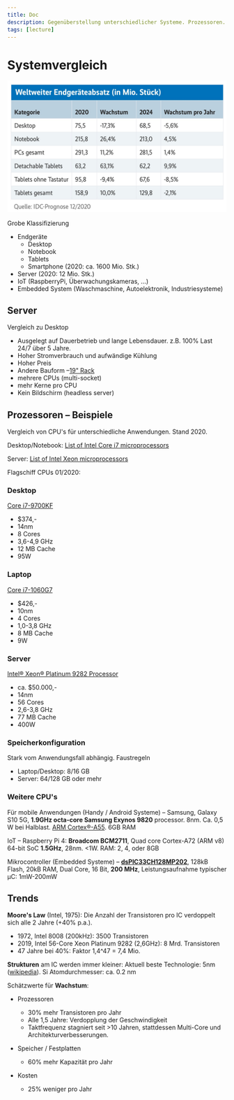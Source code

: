 ```yaml
---
title: Doc
description: Gegenüberstellung unterschiedlicher Systeme. Prozessoren. Zukünftige Entwicklung.
tags: [lecture]
---
```


# Systemvergleich

<img src="fig/Weltweiter Endgeraeteabsatz.jpeg" alt="Weltweiter Endgeraeteabsatz" style="zoom:50%;" />

Grobe Klassifizierung

- Endgeräte
  - Desktop
  - Notebook
  - Tablets
  - Smartphone (2020: ca. 1600 Mio. Stk.)
- Server (2020: 12 Mio. Stk.)
- IoT (RaspberryPi, Überwachungskameras, ...)
- Embedded System (Waschmaschine, Autoelektronik, Industriesysteme)



## Server

Vergleich zu Desktop

- Ausgelegt auf Dauerbetrieb und lange Lebensdauer. z.B. 100% Last 24/7 über 5 Jahre.
- Hoher Stromverbrauch und aufwändige Kühlung
- Hoher Preis
- Andere Bauform –[19" Rack](https://de.wikipedia.org/wiki/Rack)
- mehrere CPUs (multi-socket)
- mehr Kerne pro CPU
- Kein Bildschirm (headless server)



## Prozessoren – Beispiele

Vergleich von CPU's für unterschiedliche Anwendungen. Stand 2020.

Desktop/Notebook: [List of Intel Core i7 microprocessors](https://en.wikipedia.org/wiki/List_of_Intel_Core_i7_microprocessors)

Server: [List of Intel Xeon microprocessors](https://en.wikipedia.org/wiki/List_of_Intel_Xeon_microprocessors)

Flagschiff CPUs 01/2020:

### Desktop

[Core i7-9700KF](https://ark.intel.com/content/www/us/en/ark/compare.html?productIds=190885)

- $374,-
- 14nm
- 8 Cores
- 3,6-4,9 GHz
- 12 MB Cache
- 95W

### Laptop

[Core i7-1060G7](https://ark.intel.com/content/www/us/en/ark/compare.html?productIds=197120)

- $426,-
- 10nm
- 4 Cores
- 1,0-3,8 GHz
- 8 MB Cache
- 9W

### Server

[Intel® Xeon® Platinum 9282 Processor](https://ark.intel.com/content/www/us/en/ark/products/194146/intel-xeon-platinum-9282-processor-77m-cache-2-60-ghz.html)

- ca. $50.000,-
- 14nm
- 56 Cores
- 2,6-3,8 GHz
- 77 MB Cache
- 400W



### Speicherkonfiguration

Stark vom Anwendungsfall abhängig. Faustregeln

- Laptop/Desktop: 8/16 GB
- Server: 64/128 GB oder mehr



### Weitere CPU's

Für mobile Anwendungen (Handy / Android Systeme) – Samsung, Galaxy S10 5G, **1.9GHz octa-core Samsung Exynos 9820** processor. 8nm. Ca. 0,5 W bei Halblast.  [ARM Cortex®-A55](https://en.wikipedia.org/wiki/ARM_Cortex-A55). 6GB RAM

IoT – Raspberry Pi 4: **Broadcom BCM2711**, Quad core Cortex-A72 (ARM v8) 64-bit SoC **1.5GHz**, 28nm. <1W. RAM: 2, 4, oder 8GB

Mikrocontroller (Embedded Systeme) – [**dsPIC33CH128MP202**](https://www.microchip.com/wwwproducts/en/dsPIC33CH128MP202), 128kB Flash, 20kB RAM, Dual Core, 16 Bit, **200 MHz**, Leistungsaufnahme typischer µC: 1mW-200mW



## Trends

**Moore's Law** (Intel, 1975): Die Anzahl der Transistoren pro IC verdoppelt sich alle 2 Jahre (+40% p.a.).

- 1972, Intel 8008 (200kHz): 3500 Transistoren
- 2019, Intel 56-Core Xeon Platinum 9282 (2,6GHz): 8 Mrd. Transistoren
- 47 Jahre bei 40%: Faktor 1,4^47 = 7,4 Mio.

**Strukturen** am IC werden immer kleiner: Aktuell beste Technologie: 5nm ([wikipedia](https://en.wikipedia.org/wiki/5_nm_process)).
Si Atomdurchmesser: ca. 0.2 nm

Schätzwerte für **Wachstum**:

- Prozessoren
  - 30% mehr Transistoren pro Jahr
  - Alle 1,5 Jahre: Verdopplung der Geschwindigkeit
  - Taktfrequenz stagniert seit >10 Jahren, stattdessen Multi-Core und Architekturverbesserungen.
  
- Speicher / Festplatten
  - 60% mehr Kapazität pro Jahr
- Kosten
  - 25% weniger pro Jahr



